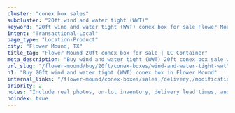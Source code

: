 ```yaml
---
cluster: "conex box sales"
subcluster: "20ft wind and water tight (WWT)"
keyword: "20ft wind and water tight (WWT) conex box for sale Flower Mound, TX"
intent: "Transactional-Local"
page_type: "Location-Product"
city: "Flower Mound, TX"
title_tag: "Flower Mound 20ft conex box for sale | LC Container"
meta_description: "Buy wind and water tight (WWT) 20ft conex box sale with local delivery in Flower Mound, TX. LC Container — local Since 2003. Request a fast quote today."
url_slug: "/flower-mound/buy/20ft/conex-boxes/wind-and-water-tight-wwt"
h1: "Buy 20ft wind and water tight (WWT) conex box in Flower Mound"
internal_links: "/flower-mound/conex-boxes/sales,/delivery,/modifications"
priority: 2
notes: "Include real photos, on-lot inventory, delivery lead times, and financing info."
noindex: true
---
```


<!-- TODO: Add unique city/inventory copy, images, and internal links here. -->
